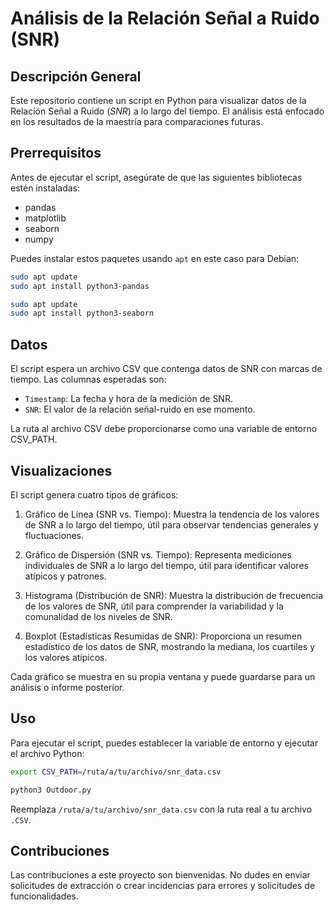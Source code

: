 # Análisis de la Relación Señal a Ruido (SNR)

## Descripción General

Este repositorio contiene un script en Python para visualizar datos de la Relación Señal a Ruido (*SNR*) a lo largo del tiempo. El análisis está enfocado en los resultados de la maestría para comparaciones futuras.

## Prerrequisitos

Antes de ejecutar el script, asegúrate de que las siguientes bibliotecas estén instaladas:

- pandas
- matplotlib
- seaborn
- numpy

Puedes instalar estos paquetes usando `apt` en este caso para Debian:

```bash
sudo apt update
sudo apt install python3-pandas
```

```bash
sudo apt update 
sudo apt install python3-seaborn
```

## Datos
El script espera un archivo CSV que contenga datos de SNR con marcas de tiempo. Las columnas esperadas son:

- `Timestamp`: La fecha y hora de la medición de SNR.
- `SNR`: El valor de la relación señal-ruido en ese momento.

La ruta al archivo CSV debe proporcionarse como una variable de entorno CSV_PATH.

## Visualizaciones
El script genera cuatro tipos de gráficos:

1. Gráfico de Línea (SNR vs. Tiempo): Muestra la tendencia de los valores de SNR a lo largo del tiempo, útil para observar tendencias generales y fluctuaciones.

2. Gráfico de Dispersión (SNR vs. Tiempo): Representa mediciones individuales de SNR a lo largo del tiempo, útil para identificar valores atípicos y patrones.

3. Histograma (Distribución de SNR): Muestra la distribución de frecuencia de los valores de SNR, útil para comprender la variabilidad y la comunalidad de los niveles de SNR.

4. Boxplot (Estadísticas Resumidas de SNR): Proporciona un resumen estadístico de los datos de SNR, mostrando la mediana, los cuartiles y los valores atípicos.

Cada gráfico se muestra en su propia ventana y puede guardarse para un análisis o informe posterior.

## Uso
Para ejecutar el script, puedes establecer la variable de entorno y ejecutar el archivo Python:

```bash
export CSV_PATH=/ruta/a/tu/archivo/snr_data.csv

python3 Outdoor.py
```

Reemplaza `/ruta/a/tu/archivo/snr_data.csv` con la ruta real a tu archivo `.CSV`.

## Contribuciones
Las contribuciones a este proyecto son bienvenidas. No dudes en enviar solicitudes de extracción o crear incidencias para errores y solicitudes de funcionalidades.
